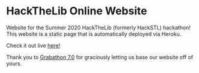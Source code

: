 # HackTheLib Online Website

Website for the Summer 2020 HackTheLib (formerly HackSTL) hackathon! This website is a static page that is automatically deployed via Heroku.

Check it out live [here!](http://www.hackthelib.com/)

Thank you to [Grabathon 7.0](https://hackathon.grab.com/7.0/) for graciously letting us base our website off of yours.